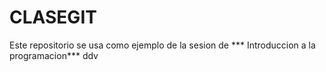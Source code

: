 # CLASEGIT

Este repositorio se usa como ejemplo de la sesion de *** Introduccion a la programacion*** 
ddv